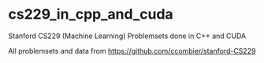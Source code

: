 # cs229_in_cpp_and_cuda
Stanford CS229 (Machine Learning) Problemsets done in C++ and CUDA


All problemsets and data from https://github.com/ccombier/stanford-CS229

